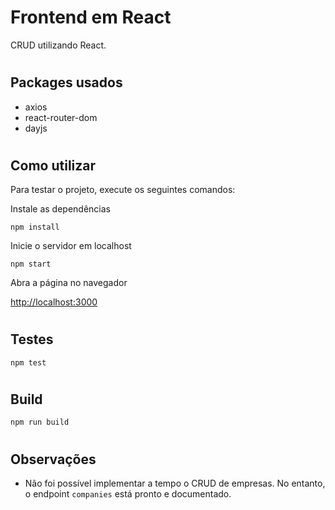 # Frontend em React

CRUD utilizando React.

#
## Packages usados
- axios
- react-router-dom
- dayjs

#
## Como utilizar

Para testar o projeto, execute os seguintes comandos:

Instale as dependências

```shell
npm install
```

Inicie o servidor em localhost

```shell
npm start
```

Abra a página no navegador

[http://localhost:3000](http://localhost:3000)

#
## Testes 

`npm test`

#
## Build
`npm run build`

#
## Observações
- Não foi possível implementar a tempo o CRUD de empresas. No entanto, o endpoint `companies` está pronto e documentado.